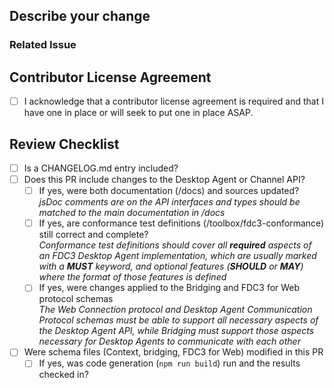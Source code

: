 ## Describe your change

<!--- Describe your change here-->

### Related Issue
<!--- This project prefers to accept pull requests related to open issues -->
<!--- If suggesting a new feature or change, please discuss it in an issue first -->
<!--- Please [link to the issue here](https://docs.github.com/en/issues/tracking-your-work-with-issues/using-issues/linking-a-pull-request-to-an-issue) by writing "resolves #123456" here: -->

## Contributor License Agreement

<!--- All contributions to FDC3 must be made under an active contributor license agreement and the [Community Specification License](https://github.com/finos/FDC3/blob/main/LICENSE.md). This will be checked by the EasyCLA tool (https://easycla.lfx.linuxfoundation.org/) that runs automatically on every PR. If you've not contributed to FDC3 before, look for a comment on your PR shortly after it is raised and follow the instructions to establish a CLA or have it acknowledged by the EasyCLA tool. -->

- [ ] I acknowledge that a contributor license agreement is required and that I have one in place or will seek to put one in place ASAP.

## Review Checklist

<!--- Checklist to be completed by reviewers, and pre-checked by the authors of a PR -->

- [ ] Is a CHANGELOG.md entry included?
- [ ] Does this PR include changes to the Desktop Agent or Channel API?
  - [ ] If yes, were both documentation (/docs) and sources updated?<br/>
        *jsDoc comments are on the API interfaces and types should be matched to the main documentation in /docs*
  - [ ] If yes, are conformance test definitions (/toolbox/fdc3-conformance) still correct and complete?<br/>
        *Conformance test definitions should cover all **required** aspects of an FDC3 Desktop Agent implementation, which are usually marked with a **MUST** keyword, and  optional features (**SHOULD** or **MAY**) where the format of those features is defined*
  - [ ] If yes, were changes applied to the Bridging and FDC3 for Web protocol schemas<br/>
        *The Web Connection protocol and Desktop Agent Communication Protocol schemas must be able to support all necessary aspects of the Desktop Agent API, while Bridging must support those aspects necessary for Desktop Agents to communicate with each other*
- [ ] Were schema files (Context, bridging, FDC3 for Web) modified in this PR
  - [ ] If yes, was code generation (`npm run build`) run and the results checked in?
